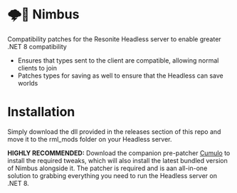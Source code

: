 # 🌩️💨 Nimbus
Compatibility patches for the Resonite Headless server to enable greater .NET 8 compatibility

- Ensures that types sent to the client are compatible, allowing normal clients to join
- Patches types for saving as well to ensure that the Headless can save worlds

# Installation
Simply download the dll provided in the releases section of this repo and move it to the rml_mods folder on your Headless server.

**HIGHLY RECOMMENDED:** Download the companion pre-patcher [Cumulo](https://github.com/RileyGuy/Cumulo) to install the required tweaks, which will also install the latest bundled version of Nimbus alongside it. The patcher is required and is aan all-in-one solution to grabbing everything you need to run the Headless server on .NET 8.